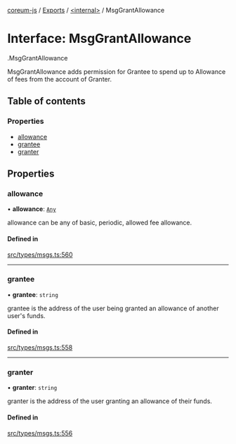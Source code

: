 [coreum-js](../README.md) / [Exports](../modules.md) / [<internal\>](../modules/internal_.md) / MsgGrantAllowance

# Interface: MsgGrantAllowance

[<internal>](../modules/internal_.md).MsgGrantAllowance

MsgGrantAllowance adds permission for Grantee to spend up to Allowance
of fees from the account of Granter.

## Table of contents

### Properties

- [allowance](internal_.MsgGrantAllowance.md#allowance)
- [grantee](internal_.MsgGrantAllowance.md#grantee)
- [granter](internal_.MsgGrantAllowance.md#granter)

## Properties

### allowance

• **allowance**: [`Any`](../modules/internal_.md#any)

allowance can be any of basic, periodic, allowed fee allowance.

#### Defined in

[src/types/msgs.ts:560](https://github.com/PyramydLabs/coreum-js/blob/37d165f/src/types/msgs.ts#L560)

___

### grantee

• **grantee**: `string`

grantee is the address of the user being granted an allowance of another user's funds.

#### Defined in

[src/types/msgs.ts:558](https://github.com/PyramydLabs/coreum-js/blob/37d165f/src/types/msgs.ts#L558)

___

### granter

• **granter**: `string`

granter is the address of the user granting an allowance of their funds.

#### Defined in

[src/types/msgs.ts:556](https://github.com/PyramydLabs/coreum-js/blob/37d165f/src/types/msgs.ts#L556)
